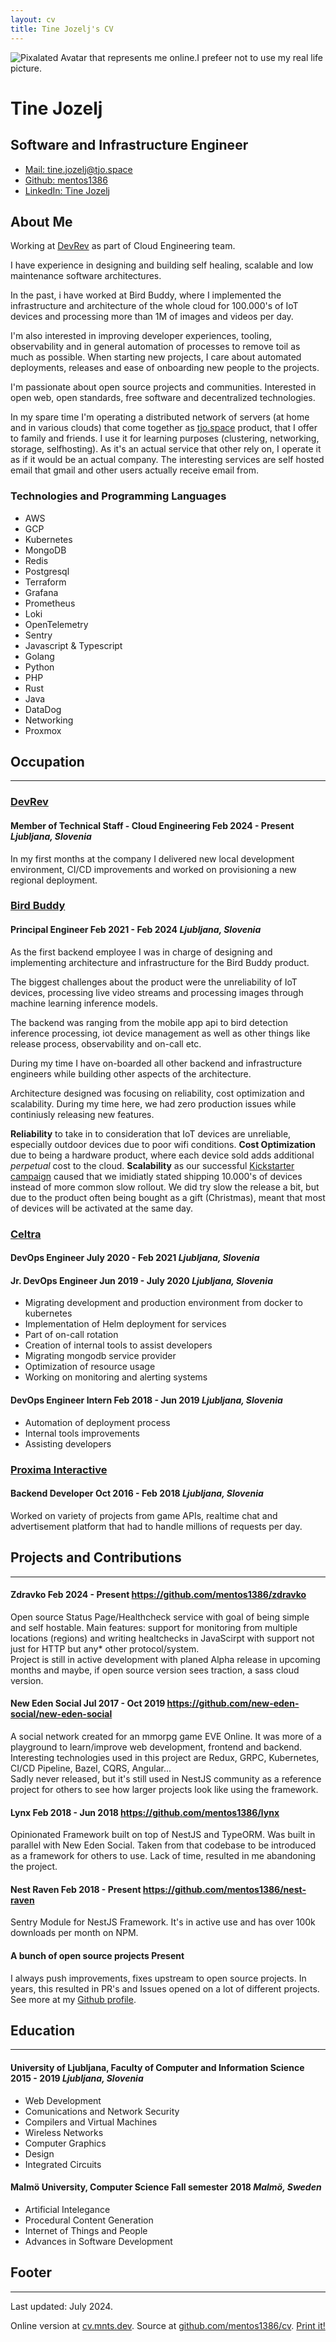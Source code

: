 ```yaml
---
layout: cv
title: Tine Jozelj's CV
---
```


<div id="headline">
    <img
        class="avatar shadow"
        src="https://avatars2.githubusercontent.com/u/1910649?s=460&u=d7ef7a7cd65e644b936e232d61ce21cf2cead047&v=4"
        alt="Pixalated Avatar that represents me online.I prefeer not to use my real life picture."
    />
    <h1 class="title">Tine Jozelj</h1>
    <h2 class="subtitle">Software and Infrastructure Engineer</h2>
</div>

<ul id="webaddress">
<li><a class="pill shadow" href="mailto:tine.jozelj@tjo.space">Mail: tine.jozelj@tjo.space</a></li>
<li><a class="pill shadow" href="https://github.com/mentos1386">Github: mentos1386</a></li>
<li><a class="pill shadow" href="https://www.linkedin.com/in/tine-jozelj-884398121/">LinkedIn: Tine Jozelj</a></li>
</ul>


## About Me

Working at [DevRev](https://devrev.ai) as part of Cloud Engineering team.

I have experience in designing and building self healing, scalable and low maintenance software architectures.

In the past, i have worked at Bird Buddy, where I implemented the infrastructure and architecture of the whole cloud for
100.000's of IoT devices and processing more than 1M of images and videos per day.

I'm also interested in improving developer experiences, tooling, observability and in general automation of processes
to remove toil as much as possible. When starting new projects, I care about automated deployments, releases and ease
of onboarding new people to the projects.

I'm passionate about open source projects and communities. Interested in open web, open standards,
free software and decentralized technologies.

In my spare time I'm operating a distributed network of servers (at home and in various clouds) that come together as [tjo.space](https://tjo.space) product, that I offer to family and friends.
I use it for learning purposes (clustering, networking, storage, selfhosting).
As it's an actual service that other rely on, I operate it as if it would be an actual company.
The interesting services are self hosted email that gmail and other users actually receive email from.

### Technologies and Programming Languages

<ul class="pills shadow-items">
    <li>AWS</li>
    <li>GCP</li>
    <li>Kubernetes</li>
    <li>MongoDB</li>
    <li>Redis</li>
    <li>Postgresql</li>
    <li>Terraform</li>
    <li>Grafana</li>
    <li>Prometheus</li>
    <li>Loki</li>
    <li>OpenTelemetry</li>
    <li>Sentry</li>
    <li>Javascript & Typescript</li>
    <li>Golang</li>
    <li>Python</li>
    <li>PHP</li>
    <li>Rust</li>
    <li>Java</li>
    <li>DataDog</li>
    <li>Networking</li>
    <li>Proxmox</li>
</ul>

## Occupation
---

### [DevRev](https://devrev.ai)
<h4>
    <span class="title"><strong>Member of Technical Staff - Cloud Engineering</strong></span>
    <span class="date">Feb 2024 - Present</span>
    <i>Ljubljana, Slovenia</i>
</h4>

In my first months at the company I delivered new local development environment, CI/CD improvements and
worked on provisioning a new regional deployment.

### [Bird Buddy](https://mybirdbuddy.com)
<h4>
    <span class="title"><strong>Principal Engineer</strong></span>
    <span class="date">Feb 2021 - Feb 2024</span>
    <i>Ljubljana, Slovenia</i>
</h4>

As the first backend employee I was in charge of designing and implementing architecture and infrastructure for the Bird Buddy product.

The biggest challenges about the product were the unreliability of IoT devices, processing live video streams and processing
images through machine learning inference models.

The backend was ranging from the mobile app api to bird detection inference processing, iot device management as well as
other things like release process, observability and on-call etc.

During my time I have on-boarded all other backend and infrastructure engineers while building other aspects of the architecture.

Architecture designed was focusing on reliability, cost optimization and scalability. During my time here, we had zero production issues while continiusly releasing new features.

__Reliability__ to take in to consideration that IoT devices are unreliable, especially outdoor devices due to poor wifi conditions.
__Cost Optimization__ due to being a hardware product, where each device sold adds additional _perpetual_ cost to the cloud.
__Scalability__ as our successful [Kickstarter campaign](https://www.kickstarter.com/projects/mybirdbuddy/bird-buddy-a-smart-bird-feeder) caused that we imidiatly stated shipping 10.000's of devices instead of more common slow rollout.
We did try slow the release a bit, but due to the product often being bought as a gift (Christmas),
meant that most of devices will be activated at the same day.


### [Celtra](https://celtra.com)
<h4>
    <span class="title"><strong>DevOps Engineer</strong></span>
    <span class="date">July 2020 - Feb 2021</span>
    <i>Ljubljana, Slovenia</i>
</h4>

<h4>
    <span class="title"><strong>Jr. DevOps Engineer</strong></span>
    <span class="date">Jun 2019 - July 2020</span>
    <i>Ljubljana, Slovenia</i>
</h4>

 * Migrating development and production environment from docker to kubernetes
 * Implementation of Helm deployment for services
 * Part of on-call rotation
 * Creation of internal tools to assist developers
 * Migrating mongodb service provider
 * Optimization of resource usage
 * Working on monitoring and alerting systems

<h4>
    <span class="title"><strong>DevOps Engineer Intern</strong></span>
    <span class="date">Feb 2018 - Jun 2019</span>
    <i>Ljubljana, Slovenia</i>
</h4>

 * Automation of deployment process
 * Internal tools improvements
 * Assisting developers

### [Proxima Interactive](https://proxima.si)
<h4>
    <span class="title"><strong>Backend Developer</strong></span>
    <span class="date">Oct 2016 - Feb 2018</span>
    <i>Ljubljana, Slovenia</i>
</h4>

Worked on variety of projects from game APIs, realtime chat and advertisement platform that had to handle millions of requests per day.

## Projects and Contributions
---

<h4>
    <span class="title"><strong>Zdravko</strong></span>
    <span class="date">Feb 2024 - Present</span>
    <a href="https://github.com/mentos1386/zdravko">https://github.com/mentos1386/zdravko</a>
</h4>

<p>
Open source Status Page/Healthcheck service with goal of being simple and self hostable.
Main features: support for monitoring from multiple locations (regions) and writing healtchecks in JavaScirpt with support not just for HTTP but any* other protocol/system.
<br/>
Project is still in active development with planed Alpha release in upcoming months and maybe, if open source version sees traction, a sass cloud version.
</p>

<h4>
    <span class="title"><strong>New Eden Social</strong></span>
    <span class="date">Jul 2017 - Oct 2019</span>
    <a href="https://github.com/new-eden-social/new-eden-social">https://github.com/new-eden-social/new-eden-social</a>
</h4>

<p>
A social network created for an mmorpg game EVE Online. It was more of a playground to learn/improve web development, frontend and backend.
Interesting technologies used in this project are Redux, GRPC, Kubernetes, CI/CD Pipeline, Bazel, CQRS, Angular...
<br/>
Sadly never released, but it's still used in NestJS community as a reference project for others to see how larger projects look like using
the framework.
</p>

<h4>
    <span class="title"><strong>Lynx</strong></span>
    <span class="date">Feb 2018 - Jun 2018</span>
    <a href="https://github.com/mentos1386/lynx">https://github.com/mentos1386/lynx</a>
</h4>

Opinionated Framework built on top of NestJS and TypeORM. Was built in parallel with New Eden Social.
Taken from that codebase to be introduced as a framework for others to use.
Lack of time, resulted in me abandoning the project.

<h4>
    <span class="title"><strong>Nest Raven</strong></span>
    <span class="date">Feb 2018 - Present</span>
    <a href="https://github.com/mentos1386/nest-raven">https://github.com/mentos1386/nest-raven</a>
</h4>

Sentry Module for NestJS Framework. It's in active use and has over 100k downloads per month on NPM.

<h4>
    <span class="title"><strong>A bunch of open source projects</strong></span>
    <span class="date">Present</span>
</h4>

I always push improvements, fixes upstream to open source projects. In years, this resulted in PR's and Issues opened on a lot of different projects.
See more at my [Github profile](https://github.com/mentos1386).


## Education
---

<h4>
    <span class="title"><strong>University of Ljubljana, Faculty of Computer and Information Science</strong></span>
    <span class="date">2015 - 2019</span>
    <i>Ljubljana, Slovenia</i>
</h4>

 * Web Development
 * Comunications and Network Security
 * Compilers and Virtual Machines
 * Wireless Networks
 * Computer Graphics
 * Design
 * Integrated Circuits

<h4>
    <span class="title"><strong>Malmö University, Computer Science</strong></span>
    <span class="date">Fall semester 2018</span>
    <i>Malmö, Sweden</i>
</h4>

 * Artificial Intelegance
 * Procedural Content Generation
 * Internet of Things and People
 * Advances in Software Development

## Footer
---

Last updated: July 2024.

Online version at [cv.mnts.dev](https://cv.mnts.dev).
Source at [github.com/mentos1386/cv](https://github.com/mentos1386/cv).
<a role="button" class="print-it" href="javascript:if(window.print)window.print()">Print it!</a>

